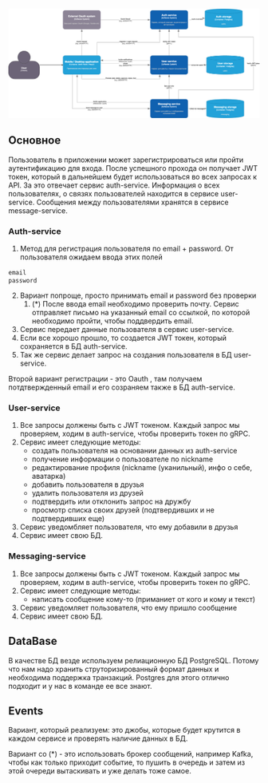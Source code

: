 ![Архитектура приложения](msa-messenger.drawio.png)

## Основное
Пользователь в приложении может зарегистрироваться или пройти аутентификацию для входа. После успешного прохода он получает JWT токен, который в дальнейшем будет использоваться во всех запросах к API. За это отвечает сервис auth-service.
Информация о всех пользователях, о связях пользователей находится в сервисе user-service.
Сообщения между пользователями хранятся в сервисе message-service.

### Auth-service
1. Метод для регистрация пользователя по email + password. От пользователя ожидаем ввода этих полей
```
email
password
```
2. Вариант попроще, просто принимать email и password без проверки
    1. (*) После ввода email необходимо проверить почту. Сервис отправляет письмо на указанный email со ссылкой, по которой необходимо пройти, чтобы поддвердить email. 
3. Сервис передает данные пользователя в сервис user-service.
4. Если все хорошо прошло, то создается JWT токен, который сохраняется в БД auth-service.
5. Так же сервис делает запрос на создания пользователя в БД user-service.

Второй вариант регистрации - это Oauth , там получаем потдтвержденный email и его созраняем также в БД auth-service.

### User-service
1. Все запросы должены быть с JWT токеном. Каждый запрос мы проверяем, ходим в auth-service, чтобы проверить токен по gRPC.
2. Сервис имеет следующие методы:
    - создать пользователя на основании данных из auth-service
    - получение информации о пользователе по nickname
    - редактирование профиля (nickname (уканильный), инфо о себе, аватарка)
    - добавить пользователя в друзья
    - удалить пользователя из друзей
    - подтвердить или отклонить запрос на дружбу
    - просмотр списка своих друзей (подтвердивших и не подтвердивших еще)
3. Сервис уведомбляет пользователя, что ему добавили в друзья
4. Сервис имеет свою БД.

### Messaging-service
1. Все запросы должены быть с JWT токеном. Каждый запрос мы проверяем, ходим в auth-service, чтобы проверить токен по gRPC.
2. Сервис имеет следующие методы:
    - написать сообщение кому-то (приманиет от кого и кому и текст)
3. Сервис уведомляет пользователя, что ему пришло сообщение
4. Сервис имеет свою БД.

## DataBase
В качестве БД везде используем релиационную БД PostgreSQL. Потому что нам надо хранить струторизированный формат данных и необходима поддержка транзакций. Postgres для этого отлично подходит и у нас в команде ее все знают.

## Events
Вариант, который реализуем: это джобы, которые будет крутится в каждом сервисе и проверять наличие данных в БД.

Вариант со (*) - это использовать брокер сообщений, например Kafka, чтобы как только приходит событие, то пушить в очередь и затем из этой очереди вытаскивать и уже делать тоже самое.